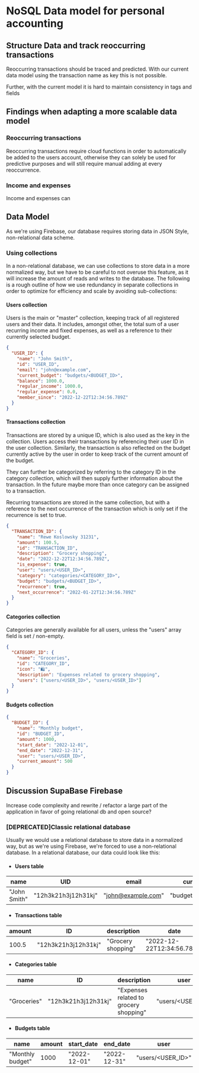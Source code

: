 # NoSQL Data model for personal accounting

## Structure Data and track reoccurring transactions

Reoccurring transactions should be traced and predicted.
With our current data model using the transaction name as key this is not possible.

Further, with the current model it is hard to maintain consistency in tags and fields

## Findings when adapting a more scalable data model

### Reoccurring transactions

Reoccurring transactions require cloud functions in order to automatically be added to the users account, otherwise they can solely be used for predictive purposes and will still require manual adding at every reoccurrence.

### Income and expenses

Income and expenses can

## Data Model

As we're using Firebase, our database requires storing data in JSON Style, non-relational data scheme.


### Using collections

In a non-relational database, we can use collections to store data in a more normalized way, but we have to be careful to not overuse this feature, as it will increase the amount of reads and writes to the database.
The following is a rough outline of how we use redundancy in separate collections in order to optimize for efficiency and scale by avoiding sub-collections:

#### **Users collection**

Users is the main or "master" collection, keeping track of all registered users and their data.
It includes, amongst other, the total sum of a user recurring income and fixed expenses, as well as a reference to their currently selected budget.

```json
{
  "USER_ID": {
    "name": "John Smith",
    "id": "USER_ID",
    "email": "john@example.com",
    "current_budget": "budgets/<BUDGET_ID>",
    "balance": 1000.0,
    "regular_income": 1000.0,
    "regular_expense": 0.0,
    "member_since": "2022-12-22T12:34:56.789Z"
  }
}
```

#### **Transactions collection**

Transactions are stored by a unique ID, which is also used as the key in the collection.
Users access their transactions by referencing their user ID in the user collection.
Similarly, the transaction is also reflected on the budget currently active by the user in order to keep track of the current amount of the budget.

They can further be categorized by referring to the category ID in the category collection, which will then supply further information about the transaction. In the future maybe more than once category can be assigned to a transaction.

Recurring transactions are stored in the same collection, but with a reference to the next occurrence of the transaction which is only set if the recurrence is set to true.

```json
{
  "TRANSACTION_ID": {
    "name": "Rewe Koslowsky 31231",
    "amount": 100.5,
    "id": "TRANSACTION_ID",
    "description": "Grocery shopping",
    "date": "2022-12-22T12:34:56.789Z",
    "is_expense": true,
    "user": "users/<USER_ID>",
    "category": "categories/<CATEGORY_ID>",
    "budget": "budgets/<BUDGET_ID>",
    "recurrence": true,
    "next_occurrence": "2022-01-22T12:34:56.789Z"
  }
}
```

#### **Categories collection**

Categories are generally available for all users, unless the "users" array field is set / non-empty.

```json
{
  "CATEGORY_ID": {
    "name": "Groceries",
    "id": "CATEGORY_ID",
    "icon": "🛍️",
    "description": "Expenses related to grocery shopping",
    "users": ["users/<USER_ID>", "users/<USER_ID>"]
  }
}
```

#### **Budgets collection**

```json
{
  "BUDGET_ID": {
    "name": "Monthly budget",
    "id": "BUDGET_ID",
    "amount": 1000,
    "start_date": "2022-12-01",
    "end_date": "2022-12-31",
    "user": "users/<USER_ID>",
    "current_amount": 500
  }
}
```

## Discussion SupaBase Firebase

Increase code complexity and rewrite / refactor a large part of the application in favor of going relational db and open source?

### \[DEPRECATED\]Classic relational database

Usually we would use a relational database to store data in a normalized way, but as we're using Firebase, we're forced to use a non-relational database.
In a relational database, our data could look like this:

- #### **Users table**

| name         | UID                 | email              | current_budget        | balance | regular_income | regular_expense | member_since               |
| ------------ | ------------------- | ------------------ | --------------------- | ------- | -------------- | --------------- | -------------------------- |
| "John Smith" | "12h3k21h3j12h31kj" | "john@example.com" | "budgets/<BUDGET_ID>" | 1000.0  | 1000.0         | 0.0             | "2022-12-22T12:34:56.789Z" |

- #### **Transactions table**

| amount | ID                  | description        | date                       | type      | user              | category                   | budget                | recurrence | next_occurrence            |
| ------ | ------------------- | ------------------ | -------------------------- | --------- | ----------------- | -------------------------- | --------------------- | ---------- | -------------------------- |
| 100.5  | "12h3k21h3j12h31kj" | "Grocery shopping" | "2022-12-22T12:34:56.789Z" | "expense" | "users/<USER_ID>" | "categories/<CATEGORY_ID>" | "budgets/<BUDGET_ID>" | "monthly"  | "2022-01-22T12:34:56.789Z" |

- #### **Categories table**

| name        | ID                  | description                            | user              |
| ----------- | ------------------- | -------------------------------------- | ----------------- |
| "Groceries" | "12h3k21h3j12h31kj" | "Expenses related to grocery shopping" | "users/<USER_ID>" |

- #### **Budgets table**

| name             | amount | start_date   | end_date     | user              | current_amount |
| ---------------- | ------ | ------------ | ------------ | ----------------- | -------------- |
| "Monthly budget" | 1000   | "2022-12-01" | "2022-12-31" | "users/<USER_ID>" | 500            |
